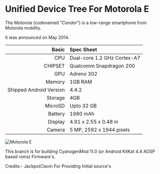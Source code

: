 Unified Device Tree For Motorola E
==================================

The Motorola (codenamed _"Condor"_) is a low-range smartphone from Motorola mobility.

It was announced on May 2014.

Basic   | Spec Sheet
-------:|:-------------------------
CPU     | Dual-core 1.2 GHz Cortex-A7
CHIPSET | Qualcomm Snapdragon 200
GPU     | Adreno 302
Memory  | 1GB RAM
Shipped Android Version | 4.4.2
Storage | 4GB
MicroSD | Upto 32 GB
Battery | 1980 mAh
Display | 4.91 x 2.55 x 0.48 in
Camera  | 5 MP, 2592 х 1944 pixels

![Motorola E](http://3.bp.blogspot.com/-Dn2Rid5a-bs/U1fD6aOx_pI/AAAAAAAAAfM/B-xm4G7uX88/s1600/motorola-moto-e.jpg "Motorola E")

This branch is for building CyanogenMod 11.0 (or Android KitKat 4.4 AOSP based roms) Firmware's.

Credits:- JackpotClavin For Providing Initial source's
